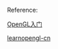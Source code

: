 Reference:

[OpenGL入门](https://www.bilibili.com/video/BV1sb4y1J7YT/?spm_id_from=333.788&vd_source=e4ce9f685d3cd2277925371c4c55f27f)

[learnopengl-cn](https://learnopengl-cn.github.io/)
